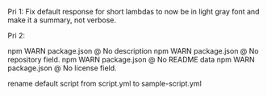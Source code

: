 Pri 1:
Fix default response for short lambdas to now be in light gray font and make it a summary, not verbose.

Pri 2:

npm WARN package.json @ No description
npm WARN package.json @ No repository field.
npm WARN package.json @ No README data
npm WARN package.json @ No license field.

rename default script from script.yml to sample-script.yml
